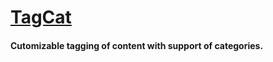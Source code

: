 # [TagCat](https://github.com/istvanp/tagcat)
#### Cutomizable tagging of content with support of categories.
